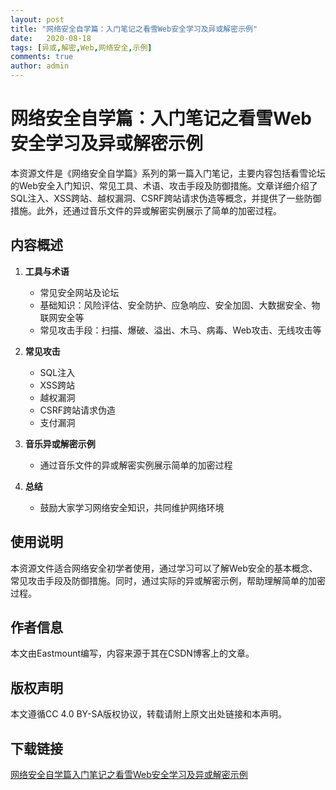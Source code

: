 ```yaml
---
layout: post
title: "网络安全自学篇：入门笔记之看雪Web安全学习及异或解密示例"
date:   2020-08-18
tags: [异或,解密,Web,网络安全,示例]
comments: true
author: admin
---
```

# 网络安全自学篇：入门笔记之看雪Web安全学习及异或解密示例

本资源文件是《网络安全自学篇》系列的第一篇入门笔记，主要内容包括看雪论坛的Web安全入门知识、常见工具、术语、攻击手段及防御措施。文章详细介绍了SQL注入、XSS跨站、越权漏洞、CSRF跨站请求伪造等概念，并提供了一些防御措施。此外，还通过音乐文件的异或解密实例展示了简单的加密过程。

## 内容概述

1. **工具与术语**
   - 常见安全网站及论坛
   - 基础知识：风险评估、安全防护、应急响应、安全加固、大数据安全、物联网安全等
   - 常见攻击手段：扫描、爆破、溢出、木马、病毒、Web攻击、无线攻击等

2. **常见攻击**
   - SQL注入
   - XSS跨站
   - 越权漏洞
   - CSRF跨站请求伪造
   - 支付漏洞

3. **音乐异或解密示例**
   - 通过音乐文件的异或解密实例展示简单的加密过程

4. **总结**
   - 鼓励大家学习网络安全知识，共同维护网络环境

## 使用说明

本资源文件适合网络安全初学者使用，通过学习可以了解Web安全的基本概念、常见攻击手段及防御措施。同时，通过实际的异或解密示例，帮助理解简单的加密过程。

## 作者信息

本文由Eastmount编写，内容来源于其在CSDN博客上的文章。

## 版权声明

本文遵循CC 4.0 BY-SA版权协议，转载请附上原文出处链接和本声明。

## 下载链接

[网络安全自学篇入门笔记之看雪Web安全学习及异或解密示例](https://pan.quark.cn/s/9d6cd3bee186)